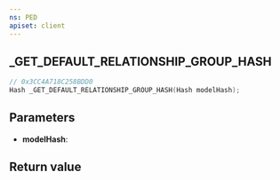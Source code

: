 ```yaml
---
ns: PED
apiset: client
---
```

## _GET_DEFAULT_RELATIONSHIP_GROUP_HASH

```c
// 0x3CC4A718C258BDD0
Hash _GET_DEFAULT_RELATIONSHIP_GROUP_HASH(Hash modelHash);
```


## Parameters
* **modelHash**:

## Return value